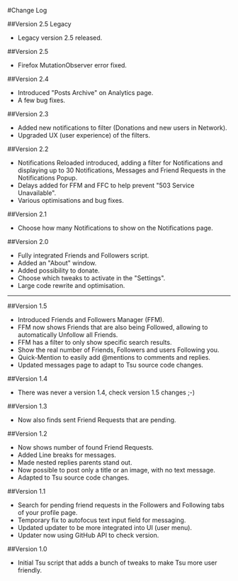 #Change Log

##Version 2.5 Legacy

- Legacy version 2.5 released.

##Version 2.5

- Firefox MutationObserver error fixed.

##Version 2.4

- Introduced "Posts Archive" on Analytics page.
- A few bug fixes.

##Version 2.3

- Added new notifications to filter (Donations and new users in Network).
- Upgraded UX (user experience) of the filters.

##Version 2.2

- Notifications Reloaded introduced, adding a filter for Notifications and displaying up to 30 Notifications, Messages and Friend Requests in the Notifications Popup.
- Delays added for FFM and FFC to help prevent "503 Service Unavailable".
- Various optimisations and bug fixes.

##Version 2.1

- Choose how many Notifications to show on the Notifications page.

##Version 2.0

- Fully integrated Friends and Followers script.
- Added an "About" window.
- Added possibility to donate.
- Choose which tweaks to activate in the "Settings".
- Large code rewrite and optimisation.

---

##Version 1.5

- Introduced Friends and Followers Manager (FFM).
- FFM now shows Friends that are also being Followed, allowing to automatically Unfollow all Friends.
- FFM has a filter to only show specific search results.
- Show the real number of Friends, Followers and users Following you.
- Quick-Mention to easily add @mentions to comments and replies.
- Updated messages page to adapt to Tsu source code changes.

##Version 1.4

- There was never a version 1.4, check version 1.5 changes ;-)

##Version 1.3

- Now also finds sent Friend Requests that are pending.

##Version 1.2

- Now shows number of found Friend Requests.
- Added Line breaks for messages.
- Made nested replies parents stand out.
- Now possible to post only a title or an image, with no text message.
- Adapted to Tsu source code changes.

##Version 1.1

- Search for pending friend requests in the Followers and Following tabs of your profile page.
- Temporary fix to autofocus text input field for messaging.
- Updated updater to be more integrated into UI (user menu).
- Updater now using GitHub API to check version.

##Version 1.0

- Initial Tsu script that adds a bunch of tweaks to make Tsu more user friendly.
